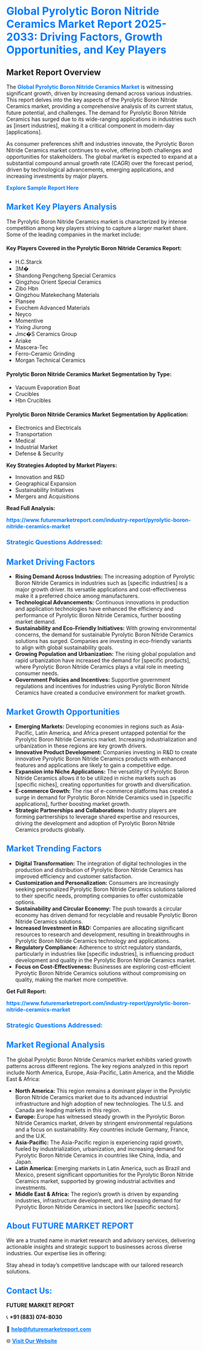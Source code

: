 <h1 style="color: #007BFF;">Global Pyrolytic Boron Nitride Ceramics Market Report 2025-2033: Driving Factors, Growth Opportunities, and Key Players</h1>

<section id="overview">
<h2>Market Report Overview</h2>
<p>The <a href="https://www.futuremarketreport.com/industry-report/pyrolytic-boron-nitride-ceramics-market" style="color: #007BFF; text-decoration: none;"><strong>Global Pyrolytic Boron Nitride Ceramics Market</strong></a> is witnessing significant growth, driven by increasing demand across various industries. This report delves into the key aspects of the Pyrolytic Boron Nitride Ceramics market, providing a comprehensive analysis of its current status, future potential, and challenges. The demand for Pyrolytic Boron Nitride Ceramics has surged due to its wide-ranging applications in industries such as [insert industries], making it a critical component in modern-day [applications].</p>
<p>As consumer preferences shift and industries innovate, the Pyrolytic Boron Nitride Ceramics market continues to evolve, offering both challenges and opportunities for stakeholders. The global market is expected to expand at a substantial compound annual growth rate (CAGR) over the forecast period, driven by technological advancements, emerging applications, and increasing investments by major players.</p>
</section>

<section id="overview">
<p><a href="https://www.futuremarketreport.com/request-sample/reportId=29975" style="color: #007BFF; text-decoration: none;"><strong>Explore Sample Report Here</strong></a></p>
</section>

<section id="key-players">
<h2 style="color: #007BFF;">Market Key Players Analysis</h2>
<p>The Pyrolytic Boron Nitride Ceramics market is characterized by intense competition among key players striving to capture a larger market share. Some of the leading companies in the market include:</p>
<h4>Key Players Covered in the Pyrolytic Boron Nitride Ceramics Report:</h4>
<ul><li>H.C.Starck</li><li>3M�</li><li>Shandong Pengcheng Special Ceramics</li><li>Qingzhou Orient Special Ceramics</li><li>Zibo Hbn</li><li>Qingzhou Matekechang Materials</li><li>Plansee</li><li>Evochem Advanced Materials</li><li>Neyco</li><li>Momentive</li><li>Yixing Jiurong</li><li>Jmc�S Ceramics Group</li><li>Ariake</li><li>Mascera-Tec</li><li>Ferro-Ceramic Grinding</li><li>Morgan Technical Ceramics</li></ul>
<h4>Pyrolytic Boron Nitride Ceramics Market Segmentation by Type:</h4>
<ul><li>Vacuum Evaporation Boat</li><li>Crucibles</li><li>Hbn Crucibles</li></ul>

<h4>Pyrolytic Boron Nitride Ceramics Market Segmentation by Application:</h4>
<ul><li>Electronics and Electricals</li><li>Transportation</li><li>Medical</li><li>Industrial Market</li><li>Defense &amp; Security</li></ul>
<p><strong>Key Strategies Adopted by Market Players:</strong></p>
<ul>
<li>Innovation and R&D</li>
<li>Geographical Expansion</li>
<li>Sustainability Initiatives</li>
<li>Mergers and Acquisitions</li>
</ul>
</section>

<section>
<p><strong>Read Full Analysis: </strong></p><a href="https://www.futuremarketreport.com/industry-report/pyrolytic-boron-nitride-ceramics-market" style="color: #007BFF; text-decoration: none;"><strong>https://www.futuremarketreport.com/industry-report/pyrolytic-boron-nitride-ceramics-market</strong></a>
<h3 style="color: #007BFF;">Strategic Questions Addressed:</h3>
</section>

<section id="driving-factors">
<h2 style="color: #007BFF;">Market Driving Factors</h2>
<ul>
<li><strong>Rising Demand Across Industries:</strong> The increasing adoption of Pyrolytic Boron Nitride Ceramics in industries such as [specific industries] is a major growth driver. Its versatile applications and cost-effectiveness make it a preferred choice among manufacturers.</li>
<li><strong>Technological Advancements:</strong> Continuous innovations in production and application technologies have enhanced the efficiency and performance of Pyrolytic Boron Nitride Ceramics, further boosting market demand.</li>
<li><strong>Sustainability and Eco-Friendly Initiatives:</strong> With growing environmental concerns, the demand for sustainable Pyrolytic Boron Nitride Ceramics solutions has surged. Companies are investing in eco-friendly variants to align with global sustainability goals.</li>
<li><strong>Growing Population and Urbanization:</strong> The rising global population and rapid urbanization have increased the demand for [specific products], where Pyrolytic Boron Nitride Ceramics plays a vital role in meeting consumer needs.</li>
<li><strong>Government Policies and Incentives:</strong> Supportive government regulations and incentives for industries using Pyrolytic Boron Nitride Ceramics have created a conducive environment for market growth.</li>
</ul>
</section>

<section id="growth-opportunities">
<h2 style="color: #007BFF;">Market Growth Opportunities</h2>
<ul>
<li><strong>Emerging Markets:</strong> Developing economies in regions such as Asia-Pacific, Latin America, and Africa present untapped potential for the Pyrolytic Boron Nitride Ceramics market. Increasing industrialization and urbanization in these regions are key growth drivers.</li>
<li><strong>Innovative Product Development:</strong> Companies investing in R&D to create innovative Pyrolytic Boron Nitride Ceramics products with enhanced features and applications are likely to gain a competitive edge.</li>
<li><strong>Expansion into Niche Applications:</strong> The versatility of Pyrolytic Boron Nitride Ceramics allows it to be utilized in niche markets such as [specific niches], creating opportunities for growth and diversification.</li>
<li><strong>E-commerce Growth:</strong> The rise of e-commerce platforms has created a surge in demand for Pyrolytic Boron Nitride Ceramics used in [specific applications], further boosting market growth.</li>
<li><strong>Strategic Partnerships and Collaborations:</strong> Industry players are forming partnerships to leverage shared expertise and resources, driving the development and adoption of Pyrolytic Boron Nitride Ceramics products globally.</li>
</ul>
</section>

<section id="trending-factors">
<h2 style="color: #007BFF;">Market Trending Factors</h2>
<ul>
<li><strong>Digital Transformation:</strong> The integration of digital technologies in the production and distribution of Pyrolytic Boron Nitride Ceramics has improved efficiency and customer satisfaction.</li>
<li><strong>Customization and Personalization:</strong> Consumers are increasingly seeking personalized Pyrolytic Boron Nitride Ceramics solutions tailored to their specific needs, prompting companies to offer customizable options.</li>
<li><strong>Sustainability and Circular Economy:</strong> The push towards a circular economy has driven demand for recyclable and reusable Pyrolytic Boron Nitride Ceramics solutions.</li>
<li><strong>Increased Investment in R&D:</strong> Companies are allocating significant resources to research and development, resulting in breakthroughs in Pyrolytic Boron Nitride Ceramics technology and applications.</li>
<li><strong>Regulatory Compliance:</strong> Adherence to strict regulatory standards, particularly in industries like [specific industries], is influencing product development and quality in the Pyrolytic Boron Nitride Ceramics market.</li>
<li><strong>Focus on Cost-Effectiveness:</strong> Businesses are exploring cost-efficient Pyrolytic Boron Nitride Ceramics solutions without compromising on quality, making the market more competitive.</li>
</ul>
</section>

<section>
<p><strong>Get Full Report: </strong></p><a href="https://www.futuremarketreport.com/industry-report/pyrolytic-boron-nitride-ceramics-market" style="color: #007BFF; text-decoration: none;"><strong>https://www.futuremarketreport.com/industry-report/pyrolytic-boron-nitride-ceramics-market</strong></a>
<h3 style="color: #007BFF;">Strategic Questions Addressed:</h3>
</section>


<section id="regional-analysis">
<h2 style="color: #007BFF;">Market Regional Analysis</h2>
<p>The global Pyrolytic Boron Nitride Ceramics market exhibits varied growth patterns across different regions. The key regions analyzed in this report include North America, Europe, Asia-Pacific, Latin America, and the Middle East & Africa:</p>
<ul>
<li><strong>North America:</strong> This region remains a dominant player in the Pyrolytic Boron Nitride Ceramics market due to its advanced industrial infrastructure and high adoption of new technologies. The U.S. and Canada are leading markets in this region.</li>
<li><strong>Europe:</strong> Europe has witnessed steady growth in the Pyrolytic Boron Nitride Ceramics market, driven by stringent environmental regulations and a focus on sustainability. Key countries include Germany, France, and the U.K.</li>
<li><strong>Asia-Pacific:</strong> The Asia-Pacific region is experiencing rapid growth, fueled by industrialization, urbanization, and increasing demand for Pyrolytic Boron Nitride Ceramics in countries like China, India, and Japan.</li>
<li><strong>Latin America:</strong> Emerging markets in Latin America, such as Brazil and Mexico, present significant opportunities for the Pyrolytic Boron Nitride Ceramics market, supported by growing industrial activities and investments.</li>
<li><strong>Middle East & Africa:</strong> The region’s growth is driven by expanding industries, infrastructure development, and increasing demand for Pyrolytic Boron Nitride Ceramics in sectors like [specific sectors].</li>
</ul>
</section>

<footer>
<h2 style="color: #007BFF;">About FUTURE MARKET REPORT</h2>
<p>We are a trusted name in market research and advisory services, delivering actionable insights and strategic support to businesses across diverse industries. Our expertise lies in offering:</p>

<p>Stay ahead in today’s competitive landscape with our tailored research solutions.</p>

<h2 style="color: #007BFF;">Contact Us:</h2>
<p><strong>FUTURE MARKET REPORT</strong></p>
<p>📞 <strong>+91 (883) 074-8030</strong></p>
<p>📧 <strong><a href="mailto:help@futuremarketreport.com" style="color: #007BFF;">help@futuremarketreport.com</a></strong></p>
<p>🌐 <strong><a href="https://www.futuremarketreport.com/" style="color: #007BFF;">Visit Our Website</a></strong></p>
</footer>